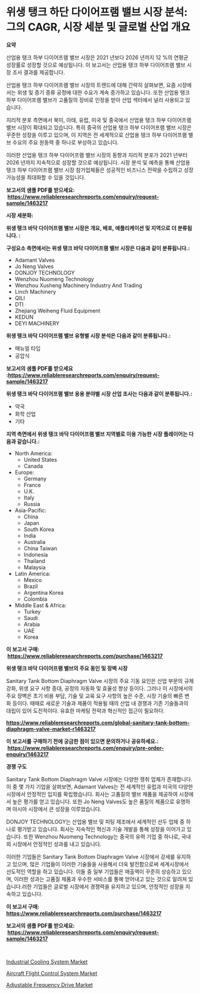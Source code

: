 <p><h1>위생 탱크 하단 다이어프램 밸브 시장 분석: 그의 CAGR, 시장 세분 및 글로벌 산업 개요</h1></p><p><strong>요약</strong></p>
<p><p>산업용 탱크 하부 다이어프램 밸브 시장은 2021 년보다 2026 년까지 12 %의 연평균 성장률로 성장할 것으로 예상됩니다. 이 보고서는 산업용 탱크 하부 다이어프램 밸브 시장 조사 결과를 제공합니다.</p><p>산업용 탱크 하부 다이어프램 밸브 시장의 트렌드에 대해 간략히 살펴보면, 요즘 시장에서는 위생 및 증기 증류 공정에 대한 수요가 계속 증가하고 있습니다. 또한 산업용 탱크 하부 다이어프램 밸브가 고품질의 장비로 인정을 받아 산업 섹터에서 널리 사용되고 있습니다.</p><p>지리적 분포 측면에서 북미, 아태, 유럽, 미국 및 중국에서 산업용 탱크 하부 다이어프램 밸브 시장이 확대되고 있습니다. 특히 중국의 산업용 탱크 하부 다이어프램 밸브 시장은 꾸준한 성장을 이루고 있으며, 이 지역은 전 세계적으로 산업용 탱크 하부 다이어프램 밸브 수요의 주요 원동력 중 하나로 부상하고 있습니다.</p><p>이러한 산업용 탱크 하부 다이어프램 밸브 시장의 동향과 지리적 분포가 2021 년부터 2026 년까지 지속적으로 성장할 것으로 예상됩니다. 시장 분석 및 예측을 통해 산업용 탱크 하부 다이어프램 밸브 시장 참가업체들은 성공적인 비즈니스 전략을 수립하고 성장 가능성을 최대화할 수 있을 것입니다.</p></p>
<p><strong>보고서의 샘플 PDF를 받으세요: &nbsp;<a href="https://www.reliableresearchreports.com/enquiry/request-sample/1463217">https://www.reliableresearchreports.com/enquiry/request-sample/1463217</a></strong></p>
<p><strong>시장 세분화:</strong></p>
<p><strong> 위생 탱크 바닥 다이어프램 밸브 시장은 개요, 배포, 애플리케이션 및 지역으로 더 분류됩니다. :</strong></p>
<p><strong>구성요소 측면에서는 위생 탱크 바닥 다이어프램 밸브 시장은 다음과 같이 분류됩니다.:</strong></p>
<p><ul><li>Adamant Valves</li><li>Jo Neng Valves</li><li>DONJOY TECHNOLOGY</li><li>Wenzhou Nuomeng Technology</li><li>Wenzhou Xusheng Machinery Industry And Trading</li><li>Linch Machinery</li><li>QILI</li><li>DTI</li><li>Zhejiang Weiheng Fluid Equipment</li><li>KEDUN</li><li>DEYI MACHINERY</li></ul></p>
<p><strong> 위생 탱크 바닥 다이어프램 밸브 유형별 시장 분석은 다음과 같이 분류됩니다.:</strong></p>
<p><ul><li>매뉴얼 타입</li><li>공압식</li></ul></p>
<p><strong>보고서의 샘플 PDF를 받으세요 :<a href="https://www.reliableresearchreports.com/enquiry/request-sample/1463217">https://www.reliableresearchreports.com/enquiry/request-sample/1463217</a></strong></p>
<p><strong> 위생 탱크 바닥 다이어프램 밸브 응용 분야별 시장 산업 조사는 다음과 같이 분류됩니다.:</strong></p>
<p><ul><li>약국</li><li>화학 산업</li><li>기타</li></ul></p>
<p><strong>지역 측면에서 위생 탱크 바닥 다이어프램 밸브 지역별로 이용 가능한 시장 플레이어는 다음과 같습니다.:</strong></p>
<p><ul>
    <li>
        North America:
        <ul>
            <li>United States</li>
            <li>Canada</li>
        </ul>
    </li>
    <li>
        Europe:
        <ul>
            <li>Germany</li>
            <li>France</li>
            <li>U.K.</li>
            <li>Italy</li>
            <li>Russia</li>
        </ul>
    </li>
    <li>
        Asia-Pacific:
        <ul>
            <li>China</li>
            <li>Japan</li>
            <li>South Korea</li>
            <li>India</li>
            <li>Australia</li>
            <li>China Taiwan</li>
            <li>Indonesia</li>
            <li>Thailand</li>
            <li>Malaysia</li>
        </ul>
    </li>
    <li>
        Latin America:
        <ul>
            <li>Mexico</li>
            <li>Brazil</li>
            <li>Argentina Korea</li>
            <li>Colombia</li>
        </ul>
    </li>
    <li>
        Middle East & Africa:
        <ul>
            <li>Turkey</li>
            <li>Saudi</li>
            <li>Arabia</li>
            <li>UAE</li>
            <li>Korea</li>
        </ul>
    </li>
    </ul></p>
<p><strong>이 보고서 구매: &nbsp;<a href="https://www.reliableresearchreports.com/purchase/1463217">https://www.reliableresearchreports.com/purchase/1463217</a></strong></p>
<p><strong>위생 탱크 바닥 다이어프램 밸브의 주요 동인 및 장벽 시장</strong></p>
<p><p>Sanitary Tank Bottom Diaphragm Valve 시장의 주요 기동 요인은 산업 부문의 규제 강화, 위생 요구 사항 증대, 공정의 자동화 및 효율성 향상 등이다. 그러나 이 시장에서의 주요 장벽은 초기 비용 부담, 기술 및 교육 요구 사항의 높은 수준, 시장 기술의 빠른 변화 등이다. 때때로 새로운 기술과 제품이 적용될 때의 산업 내 경쟁과 기존 기술들과의 대립이 있어 도전적이다. 유효한 마케팅 전략과 혁신적인 접근이 필요하다.</p></p>
<p><strong><a href="https://www.reliableresearchreports.com/global-sanitary-tank-bottom-diaphragm-valve-market-r1463217">https://www.reliableresearchreports.com/global-sanitary-tank-bottom-diaphragm-valve-market-r1463217</a></strong></p>
<p><strong>이 보고서를 구매하기 전에 궁금한 점이 있으면 문의하거나 공유하세요.: &nbsp;<a href="https://www.reliableresearchreports.com/enquiry/pre-order-enquiry/1463217">https://www.reliableresearchreports.com/enquiry/pre-order-enquiry/1463217</a></strong></p>
<p><strong>경쟁 구도</strong></p>
<p><p>Sanitary Tank Bottom Diaphragm Valve 시장에는 다양한 쟁취 업체가 존재합니다. 이 중 몇 가지 기업을 살펴보면, Adamant Valves는 전 세계적인 유럽과 미국의 다양한 시장에서 안정적인 입지를 확립했습니다. 회사는 고품질의 밸브 제품을 제공하여 시장에서 높은 평가를 얻고 있습니다. 또한 Jo Neng Valves도 높은 품질의 제품으로 유명하며 아시아 시장에서 큰 성장을 이루었습니다.</p><p>DONJOY TECHNOLOGY는 산업용 밸브 및 피팅 제조에서 세계적인 선두 업체 중 하나로 평가받고 있습니다. 회사는 지속적인 혁신과 기술 개발을 통해 성장을 이어가고 있습니다. 또한 Wenzhou Nuomeng Technology는 중국의 유력 기업 중 하나로, 국내외 시장에서 안정적인 성과를 내고 있습니다.</p><p>이러한 기업들은 Sanitary Tank Bottom Diaphragm Valve 시장에서 강세를 유지하고 있으며, 많은 기업들이 이러한 기술들을 사용해서 더욱 발전함으로써 세계시장에서 선도적인 역할을 하고 있습니다. 이들 중 일부 기업들은 매출액이 꾸준히 상승하고 있으며, 이러한 성과는 고품질 제품과 우수한 서비스를 통해 얻어내고 있는 것으로 알려져 있습니다.러한 기업들은 글로벌 시장에서 경쟁력을 유지하고 있으며, 안정적인 성장을 지속하고 있습니다.</p></p>
<p><strong>이 보고서 구매: &nbsp; <a href="https://www.reliableresearchreports.com/purchase/1463217">https://www.reliableresearchreports.com/purchase/1463217</a></strong></p>
<p><strong>보고서의 샘플 PDF를 받으세요: &nbsp;<a href="https://www.reliableresearchreports.com/enquiry/request-sample/1463217">https://www.reliableresearchreports.com/enquiry/request-sample/1463217</a></strong><strong></strong></p>
<p>&nbsp;</p>
<p><p><a href="https://github.com/sonuprakash1/Market-Research-Report-List-2/blob/main/industrial-cooling-system-market.md">Industrial Cooling System Market</a></p><p><a href="https://github.com/PeterParrish5/Market-Research-Report-List-4/blob/main/aircraft-flight-control-system-market.md">Aircraft Flight Control System Market</a></p><p><a href="https://github.com/jhcraigie/Market-Research-Report-List-3/blob/main/adjustable-frequency-drive-market.md">Adjustable Frequency Drive Market</a></p></p>